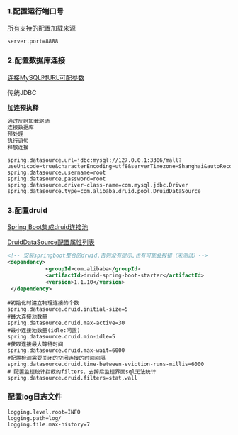 ### 1.配置运行端口号

[所有支持的配置加载来源](https://docs.spring.io/spring-boot/docs/1.5.9.RELEASE/reference/htmlsingle/#boot-features-external-config)

```properties
server.port=8888
```

### 2.配置数据库连接

[连接MySQL时URL可配参数](https://dev.mysql.com/doc/connector-j/8.0/en/connector-j-installing-maven.html)

传统JDBC

**加连预执释**

```java
通过反射加载驱动
连接数据库
预处理
执行语句
释放连接
```

```properties
spring.datasource.url=jdbc:mysql://127.0.0.1:3306/mall?useUnicode=true&characterEncoding=utf8&serverTimezone=Shanghai&autoReconnect=true
spring.datasource.username=root
spring.datasource.password=root
spring.datasource.driver-class-name=com.mysql.jdbc.Driver
spring.datasource.type=com.alibaba.druid.pool.DruidDataSource
```

### 3.配置druid

[Spring Boot集成druid连接池](https://blog.csdn.net/gnail_oug/article/details/80172239)

[DruidDataSource配置属性列表]([https://github.com/alibaba/druid/wiki/DruidDataSource%E9%85%8D%E7%BD%AE%E5%B1%9E%E6%80%A7%E5%88%97%E8%A1%A8](https://github.com/alibaba/druid/wiki/DruidDataSource配置属性列表))

```xml
<!-- 安装springboot整合的druid,否则没有提示,也有可能会报错（未测试）-->        
<dependency>
            <groupId>com.alibaba</groupId>
            <artifactId>druid-spring-boot-starter</artifactId>
            <version>1.1.10</version>
 </dependency>
```

```properties
#初始化时建立物理连接的个数
spring.datasource.druid.initial-size=5
#最大连接池数量
spring.datasource.druid.max-active=30
#最小连接池数量(idle:闲置)
spring.datasource.druid.min-idle=5
#获取连接最大等待时间
spring.datasource.druid.max-wait=6000
#配置检测需要关闭的空闲连接的时间间隔
spring.datasource.druid.time-between-eviction-runs-millis=6000
# 配置监控统计拦截的filters，去掉后监控界面sql无法统计
spring.datasource.druid.filters=stat,wall
```

### 配置log日志文件

```properties
logging.level.root=INFO
logging.path=log/
logging.file.max-history=7
```

